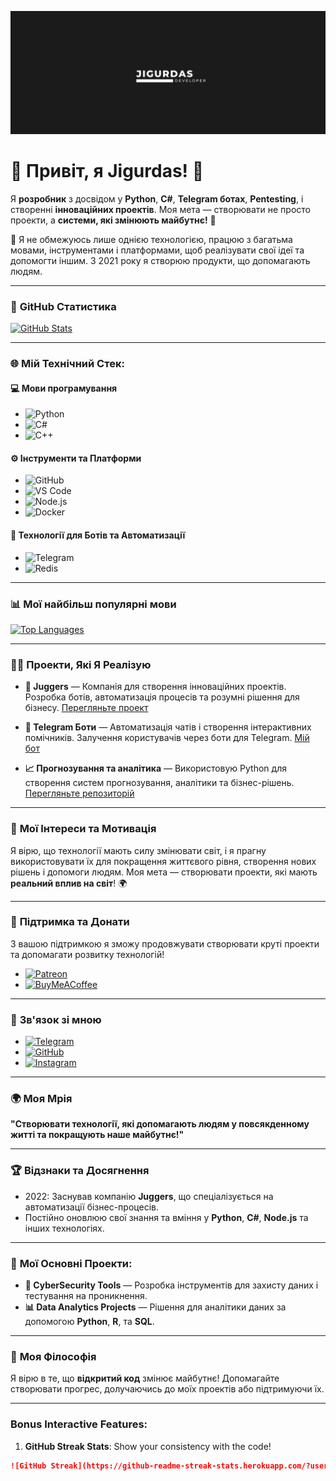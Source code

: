 ![Jigurdas](https://github.com/jigurdas/jigurdas/blob/main/images/header.png)

# 👾 Привіт, я **Jigurdas**! 🌟

Я **розробник** з досвідом у **Python**, **C#**, **Telegram ботах**, **Pentesting**, і створенні **інноваційних проектів**. Моя мета — створювати не просто проекти, а **системи, які змінюють майбутнє!** 🚀

🔧 Я не обмежуюсь лише однією технологією, працюю з багатьма мовами, інструментами і платформами, щоб реалізувати свої ідеї та допомогти іншим. З 2021 року я створюю продукти, що допомагають людям.

---

### 🚀 **GitHub Статистика**  
[![GitHub Stats](https://github-readme-stats.vercel.app/api?username=jigurdas&layout=compact&theme=highcontrast)](https://github.com/jigurdas/github-readme-stats)

---

### 🌐 **Мій Технічний Стек**:

#### **💻 Мови програмування**
- ![Python](https://img.shields.io/badge/-Python-306998?style=for-the-badge&logo=Python&logoColor=fff)
- ![C#](https://img.shields.io/badge/-C%23-239120?style=for-the-badge&logo=csharp&logoColor=fff)
- ![C++](https://img.shields.io/badge/-C++-00599C?style=for-the-badge&logo=cplusplus&logoColor=fff)

#### **⚙️ Інструменти та Платформи**
- ![GitHub](https://img.shields.io/badge/-GitHub-333?style=for-the-badge&logo=GitHub)
- ![VS Code](https://img.shields.io/badge/-VS_Code-007ACC?style=for-the-badge&logo=visualstudiocode&logoColor=fff)
- ![Node.js](https://img.shields.io/badge/-Node.js-339933?style=for-the-badge&logo=node.js&logoColor=fff)
- ![Docker](https://img.shields.io/badge/-Docker-2496ED?style=for-the-badge&logo=docker&logoColor=fff)

#### **🤖 Технології для Ботів та Автоматизації**
- ![Telegram](https://img.shields.io/badge/-Telegram-0088CC?style=for-the-badge&logo=telegram&logoColor=fff)
- ![Redis](https://img.shields.io/badge/-Redis-DC382D?style=for-the-badge&logo=redis&logoColor=fff)

---

### 📊 **Мої найбільш популярні мови**  
[![Top Languages](https://github-readme-stats.vercel.app/api/top-langs/?username=jigurdas&layout=compact&theme=highcontrast)](https://github.com/jigurdas/github-readme-stats)

---

### 🧑‍💻 **Проекти, Які Я Реалізую**

- **🚀 Juggers** — Компанія для створення інноваційних проектів. Розробка ботів, автоматизація процесів та розумні рішення для бізнесу. [Перегляньте проект](https://github.com/jigurdas/juggers)
  
- **🤖 Telegram Боти** — Автоматизація чатів і створення інтерактивних помічників. Залучення користувачів через боти для Telegram. [Мій бот](https://t.me/jigurdasNavigatorBot?start)
  
- **📈 Прогнозування та аналітика** — Використовую Python для створення систем прогнозування, аналітики та бізнес-рішень. [Перегляньте репозиторій](https://github.com/jigurdas/data-science-projects)

---

### 💬 **Мої Інтереси та Мотивація**

Я вірю, що технології мають силу змінювати світ, і я прагну використовувати їх для покращення життєвого рівня, створення нових рішень і допомоги людям. Моя мета — створювати проекти, які мають **реальний вплив на світ**! 🌍

---

### 💸 **Підтримка та Донати**  
З вашою підтримкою я зможу продовжувати створювати круті проекти та допомагати розвитку технологій!

- [![Patreon](https://img.shields.io/badge/-Patreon-FF424D?style=for-the-badge&logo=Patreon)](https://patreon.com/jigurdas)
- [![BuyMeACoffee](https://img.shields.io/badge/-BuyMeACoffee-FFDD00?style=for-the-badge&logo=BuyMeACoffee&logoColor=000)](https://buymeacoffee.com/jigurdas)

---

### 📱 **Зв'язок зі мною**
- [![Telegram](https://img.shields.io/badge/-Telegram-27A0D9?style=for-the-badge&logo=telegram&logoColor=fff)](https://t.me/jigurdas)
- [![GitHub](https://img.shields.io/badge/-GitHub-333?style=for-the-badge&logo=GitHub&logoColor=fff)](https://github.com/jigurdas)
- [![Instagram](https://img.shields.io/badge/-Instagram-B4068E?style=for-the-badge&logo=instagram&logoColor=fff)](https://instagram.com/jigurdas)

---

### 🌍 **Моя Мрія**  
**"Створювати технології, які допомагають людям у повсякденному житті та покращують наше майбутнє!"**

---

### 🏆 **Відзнаки та Досягнення**
- 2022: Заснував компанію **Juggers**, що спеціалізується на автоматизації бізнес-процесів.
- Постійно оновлюю свої знання та вміння у **Python**, **C#**, **Node.js** та інших технологіях.

---

### 🎯 **Мої Основні Проекти:**

- **🔐 CyberSecurity Tools** — Розробка інструментів для захисту даних і тестування на проникнення. 
- **📊 Data Analytics Projects** — Рішення для аналітики даних за допомогою **Python**, **R**, та **SQL**.

---

### 🚀 **Моя Філософія**  
Я вірю в те, що **відкритий код** змінює майбутнє! Допомагайте створювати прогрес, долучаючись до моїх проектів або підтримуючи їх. 

---

### Bonus Interactive Features:
1. **GitHub Streak Stats**: Show your consistency with the code!
   
```markdown
![GitHub Streak](https://github-readme-streak-stats.herokuapp.com/?user=jigurdas&theme=highcontrast)

